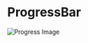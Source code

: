 # ProgressBar

![Progress Image](https://user-images.githubusercontent.com/52141015/102149452-3e168800-3e4d-11eb-96aa-8d3b654556ca.png)

